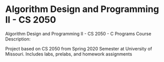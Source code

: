 # Algorithm Design and Programming II - CS 2050
Algorithm Design and Programming II - CS 2050 - C Programs
Course Description: 

Project based on CS 2050 from Spring 2020 Semester at University of Missouri.
Includes labs, prelabs, and homework assignments
